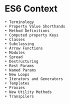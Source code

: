 # ES6 Context
    • Terminology  
    • Property Value Shorthands 
    • Method Definitions 
    • Computed property Keys 
    • Classes 
    • Subclassing 
    • Arrow Functions 
    • Modules 
    • Spread 
    • Destructuring 
    • Rest Params 
    • Named Params 
    • New Loops 
    • Iterators and Generators 
    • Templates 
    • Proxies 
    • New Utility Methods 
    • Transpilers 